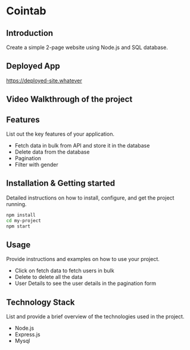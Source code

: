 # Cointab

## Introduction
Create a simple 2-page website using Node.js and SQL database.

## Deployed App
https://deployed-site.whatever

## Video Walkthrough of the project

## Features
List out the key features of your application.

- Fetch data in bulk from API and store it in the database
- Delete data from the database
- Pagination
- Filter with gender


## Installation & Getting started
Detailed instructions on how to install, configure, and get the project running.

```bash
npm install
cd my-project
npm start
```

## Usage
Provide instructions and examples on how to use your project.
- Click on fetch data to fetch users in bulk
- Delete to delete all the data
- User Details to see the user details in the pagination form



## Technology Stack
List and provide a brief overview of the technologies used in the project.

- Node.js
- Express.js
- Mysql
